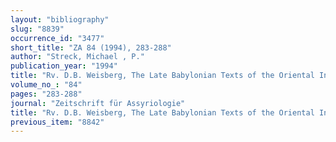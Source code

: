 ```yaml
---
layout: "bibliography"
slug: "8839"
occurrence_id: "3477"
short_title: "ZA 84 (1994), 283-288"
author: "Streck, Michael , P."
publication_year: "1994"
title: "Rv. D.B. Weisberg, The Late Babylonian Texts of the Oriental Institute Collection (BibMes 24, 1991)"
volume_no_: "84"
pages: "283-288"
journal: "Zeitschrift für Assyriologie"
title: "Rv. D.B. Weisberg, The Late Babylonian Texts of the Oriental Institute Collection (BibMes 24, 1991)"
previous_item: "8842"
---
```

